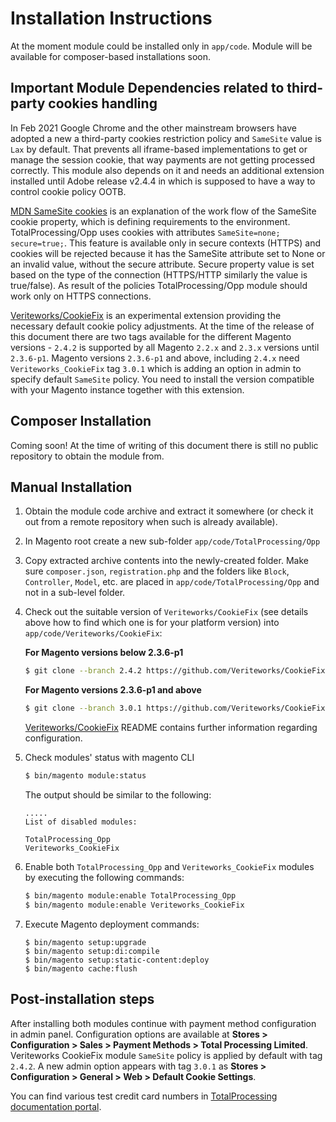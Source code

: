 # Installation Instructions

At the moment module could be installed only in `app/code`. Module will be
available for composer-based installations soon.

## Important Module Dependencies related to third-party cookies handling

In Feb 2021 Google Chrome and the other mainstream browsers have adopted a new
a third-party cookies restriction policy and `SameSite` value is `Lax` by default.
That prevents all iframe-based implementations to get or manage the session cookie,
that way payments are not getting processed correctly. 
This module also depends on it and needs an additional extension installed
until Adobe release v2.4.4 in which is supposed to have a way to
control cookie policy OOTB.

[MDN SameSite cookies](https://developer.mozilla.org/en-US/docs/Web/HTTP/Headers/Set-Cookie/SameSite) is an explanation 
of the work flow of the SameSite cookie property, which is defining requirements to the environment. TotalProcessing/Opp
uses cookies with attributes `SameSite=none; secure=true;`. This feature is available only in secure contexts (HTTPS) 
and cookies will be rejected because it has the SameSite attribute set to None or an invalid value,
without the secure attribute. Secure property value is set based on the type of the connection 
(HTTPS/HTTP similarly the value is true/false). As result of the policies TotalProcessing/Opp module should work only on
HTTPS connections. 

[Veriteworks/CookieFix](https://github.com/Veriteworks/CookieFix) is an experimental
extension providing the necessary default cookie policy adjustments.
At the time of the release of this document there are two tags available for the
different Magento versions - `2.4.2` is supported by all Magento `2.2.x` and `2.3.x` versions
until `2.3.6-p1`. Magento versions `2.3.6-p1` and above, including `2.4.x` need 
`Veriteworks_CookieFix` tag `3.0.1` which is adding an option in admin to specify
default `SameSite` policy. You need to install the version compatible with your Magento
instance together with this extension.  

## Composer Installation

Coming soon! At the time of writing of this document there is still no public repository to obtain the module from.

## Manual Installation

1. Obtain the module code archive and extract it somewhere (or check it out from a remote
repository when such is already available).


2. In Magento root create a new sub-folder `app/code/TotalProcessing/Opp`


3. Copy extracted archive contents into the newly-created folder. Make sure `composer.json`,
   `registration.php` and the folders like `Block`, `Controller`, `Model`, etc. are
   placed in `app/code/TotalProcessing/Opp` and not in a sub-level folder.


4. Check out the suitable version of `Veriteworks/CookieFix` (see details above how to find which one is for your platform version) into `app/code/Veriteworks/CookieFix`:

    **For Magento versions below 2.3.6-p1**
    ```bash
    $ git clone --branch 2.4.2 https://github.com/Veriteworks/CookieFix.git app/code/Veriteworks/CookieFix
    ```
    
    **For Magento versions 2.3.6-p1 and above**
    ```bash
    $ git clone --branch 3.0.1 https://github.com/Veriteworks/CookieFix.git app/code/Veriteworks/CookieFix
    ```

    [Veriteworks/CookieFix](https://github.com/Veriteworks/CookieFix) README contains further information regarding configuration.


5. Check modules' status with magento CLI
   ```bash
   $ bin/magento module:status
   ```
   
   The output should be similar to the following: 

   ```
   .....
   List of disabled modules:
   
   TotalProcessing_Opp
   Veriteworks_CookieFix
   ```

6. Enable both `TotalProcessing_Opp` and `Veriteworks_CookieFix` modules by executing the following commands:
   ```bash
   $ bin/magento module:enable TotalProcessing_Opp
   $ bin/magento module:enable Veriteworks_CookieFix
   ```

7. Execute Magento deployment commands:
   ```
   $ bin/magento setup:upgrade
   $ bin/magento setup:di:compile
   $ bin/magento setup:static-content:deploy
   $ bin/magento cache:flush
   ```

## Post-installation steps
After installing both modules continue with payment method configuration in admin panel.
Configuration options are available at **Stores > Configuration > Sales > Payment Methods > Total Processing Limited**.
Veriteworks CookieFix module `SameSite` policy is applied by default with tag `2.4.2`.
A new admin option appears with tag `3.0.1` as **Stores > Configuration > General > Web > Default Cookie Settings**.

You can find various test credit card numbers in [TotalProcessing documentation portal](https://docs.oppwa.com/reference/parameters#test-accounts).
